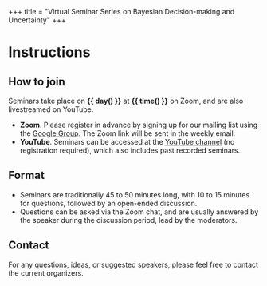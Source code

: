 +++
title = "Virtual Seminar Series on Bayesian Decision-making and Uncertainty"
+++

# Instructions

## How to join

Seminars take place on **{{ day() }}** at **{{ time() }}** on Zoom, and are also livestreamed on YouTube.

- **Zoom**. Please register in advance by signing up for our mailing list using the [Google Group](/registration). The Zoom link will be sent in the weekly email.
- **YouTube**. Seminars can be accessed at the [YouTube channel](/youtube) (no registration required), which also includes past recorded seminars.

## Format 

- Seminars are traditionally 45 to 50 minutes long, with 10 to 15 minutes for questions, followed by an open-ended discussion. 
- Questions can be asked via the Zoom chat, and are usually answered by the speaker during the discussion period, lead by the moderators.

## Contact

For any questions, ideas, or suggested speakers, please feel free to contact the current organizers.